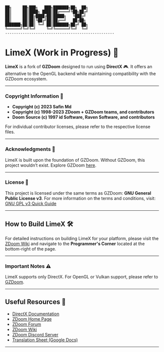 ```
██╗     ██╗███╗   ███╗███████╗██╗  ██╗
██║     ██║████╗ ████║██╔════╝╚██╗██╔╝
██║     ██║██╔████╔██║█████╗   ╚███╔╝ 
██║     ██║██║╚██╔╝██║██╔══╝   ██╔██╗ 
███████╗██║██║ ╚═╝ ██║███████╗██╔╝ ██╗
╚══════╝╚═╝╚═╝     ╚═╝╚══════╝╚═╝  ╚═╝
--------------------------------------------------                                      
```
# LimeX (Work in Progress) 🚧

**LimeX** is a fork of **GZDoom** designed to run using **DirectX** 🎮. It offers an alternative to the OpenGL backend while maintaining compatibility with the GZDoom ecosystem.

---

### Copyright Information 📜

- **Copyright (c) 2023 Safin Md** 
- **Copyright (c) 1998-2023 ZDoom + GZDoom teams, and contributors**
- **Doom Source (c) 1997 id Software, Raven Software, and contributors**

For individual contributor licenses, please refer to the respective license files.

---

### Acknowledgments 🙏

LimeX is built upon the foundation of GZDoom. Without GZDoom, this project wouldn’t exist. Explore GZDoom [here](https://github.com/Zdoom/GZdoom).

---

### License 📝

This project is licensed under the same terms as GZDoom: **GNU General Public License v3**. For more information on the terms and conditions, visit:  
[GNU GPL v3 Quick Guide](https://www.gnu.org/licenses/quick-guide-gplv3.en.html)

---

## How to Build LimeX 🛠️

For detailed instructions on building LimeX for your platform, please visit the [ZDoom Wiki](https://zdoom.org/wiki/) and navigate to the **Programmer's Corner** located at the bottom-right of the page.

---

### Important Notes ⚠️

LimeX supports only DirectX. For OpenGL or Vulkan support, please refer to [GZDoom](https://github.com/Zdoom/GZdoom).

---

## Useful Resources 🔗

- [DirectX Documentation](https://learn.microsoft.com/en-us/windows/win32/directx)
- [ZDoom Home Page](https://zdoom.org/)
- [ZDoom Forum](https://forum.zdoom.org/)
- [ZDoom Wiki](https://zdoom.org/wiki/)
- [ZDoom Discord Server](https://dsc.gg/zdoom)
- [Translation Sheet (Google Docs)](https://docs.google.com/spreadsheets/d/1pvwXEgytkor9SClCiDn4j5AH7FedyXS-ocCbsuQIXDU/edit?usp=sharing)

---
